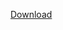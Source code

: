 [Download](https://raw.githubusercontent.com/phoeberotman/Income-obesity/main/assets/Conclusion.docx)
